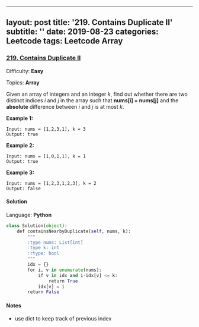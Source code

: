 ---
layout: post
title: '219. Contains Duplicate II'
subtitle: ''
date: 2019-08-23
categories: Leetcode
tags: Leetcode Array
------
### [219\. Contains Duplicate II](https://leetcode.com/problems/contains-duplicate-ii/)

Difficulty: **Easy**

Topics: **Array**


Given an array of integers and an integer _k_, find out whether there are two distinct indices _i_ and _j_ in the array such that **nums[i] = nums[j]** and the **absolute** difference between _i_ and _j_ is at most _k_.


**Example 1:**

```
Input: nums = [1,2,3,1], k = 3
Output: true
```


**Example 2:**

```
Input: nums = [1,0,1,1], k = 1
Output: true
```


**Example 3:**

```
Input: nums = [1,2,3,1,2,3], k = 2
Output: false
```


#### Solution

Language: **Python**

```python
class Solution(object):
    def containsNearbyDuplicate(self, nums, k):
        """
        :type nums: List[int]
        :type k: int
        :rtype: bool
        """
        idx = {}
        for i, v in enumerate(nums):
            if v in idx and i-idx[v] <= k:
                return True
            idx[v] = i
        return False
```

#### Notes 
- use dict to keep track of previous index